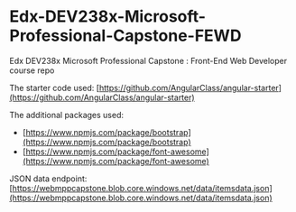 # Edx-DEV238x-Microsoft-Professional-Capstone-FEWD
Edx DEV238x Microsoft Professional Capstone : Front-End Web Developer course repo

The starter code used:
[https://github.com/AngularClass/angular-starter](https://github.com/AngularClass/angular-starter)

The additional packages used:
- [https://www.npmjs.com/package/bootstrap](https://www.npmjs.com/package/bootstrap)
- [https://www.npmjs.com/package/font-awesome](https://www.npmjs.com/package/font-awesome)

JSON data endpoint:
[https://webmppcapstone.blob.core.windows.net/data/itemsdata.json](https://webmppcapstone.blob.core.windows.net/data/itemsdata.json)
